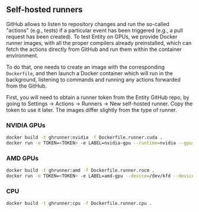 ## Self-hosted runners 

GitHub allows to listen to repository changes and run the so-called "actions" (e.g., tests) if a particular event has been triggered (e.g., a pull request has been created). To test Entity on GPUs, we provide Docker runner images, with all the proper compilers already preinstalled, which can fetch the actions directly from GitHub and run them within the container environment.

To do that, one needs to create an image with the corresponding `Dockerfile`, and then launch a Docker container which will run in the background, listening to commands and running any actions forwarded from the GitHub.

First, you will need to obtain a runner token from the Entity GitHub repo, by going to Settings -> Actions -> Runners -> New self-hosted runner. Copy the token to use it later. The images differ slightly from the type of runner. 

### NVIDIA GPUs

```sh
docker build -t ghrunner:nvidia -f Dockerfile.runner.cuda .
docker run -e TOKEN=<TOKEN> -e LABEL=nvidia-gpu --runtime=nvidia --gpus=all -dt ghrunner:nvidia
```

### AMD GPUs

```sh
docker build -t ghrunner:amd -f Dockerfile.runner.rocm .
docker run -e TOKEN=<TOKEN> -e LABEL=amd-gpu --device=/dev/kfd --device=/dev/dri --security-opt seccomp=unconfined --group-add video -dt ghrunner:amd
```

### CPU

```sh
docker build -t ghrunner:cpu -f Dockerfile.runner.cpu .
```
